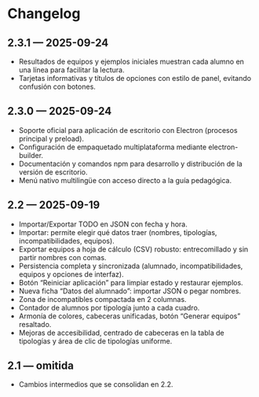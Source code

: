 # Changelog

## 2.3.1 — 2025-09-24

- Resultados de equipos y ejemplos iniciales muestran cada alumno en una línea para facilitar la lectura.
- Tarjetas informativas y títulos de opciones con estilo de panel, evitando confusión con botones.

## 2.3.0 — 2025-09-24

- Soporte oficial para aplicación de escritorio con Electron (procesos principal y preload).
- Configuración de empaquetado multiplataforma mediante electron-builder.
- Documentación y comandos npm para desarrollo y distribución de la versión de escritorio.
- Menú nativo multilingüe con acceso directo a la guía pedagógica.

## 2.2 — 2025-09-19

- Importar/Exportar TODO en JSON con fecha y hora.
- Importar: permite elegir qué datos traer (nombres, tipologías, incompatibilidades, equipos).
- Exportar equipos a hoja de cálculo (CSV) robusto: entrecomillado y sin partir nombres con comas.
- Persistencia completa y sincronizada (alumnado, incompatibilidades, equipos y opciones de interfaz).
- Botón “Reiniciar aplicación” para limpiar estado y restaurar ejemplos.
- Nueva ficha “Datos del alumnado”: importar JSON o pegar nombres.
- Zona de incompatibles compactada en 2 columnas.
- Contador de alumnos por tipología junto a cada cuadro.
- Armonía de colores, cabeceras unificadas, botón “Generar equipos” resaltado.
- Mejoras de accesibilidad, centrado de cabeceras en la tabla de tipologías y área de clic de tipologías uniforme.

## 2.1 — omitida

- Cambios intermedios que se consolidan en 2.2.

